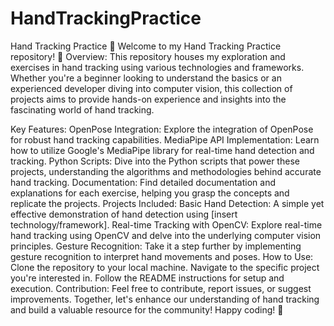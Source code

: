 # HandTrackingPractice
Hand Tracking Practice 👋 Welcome to my Hand Tracking Practice repository! 👋
Overview:
This repository houses my exploration and exercises in hand tracking using various technologies and frameworks. Whether you're a beginner looking to understand the basics or an experienced developer diving into computer vision, this collection of projects aims to provide hands-on experience and insights into the fascinating world of hand tracking.

Key Features:
OpenPose Integration: Explore the integration of OpenPose for robust hand tracking capabilities.
MediaPipe API Implementation: Learn how to utilize Google's MediaPipe library for real-time hand detection and tracking.
Python Scripts: Dive into the Python scripts that power these projects, understanding the algorithms and methodologies behind accurate hand tracking.
Documentation: Find detailed documentation and explanations for each exercise, helping you grasp the concepts and replicate the projects.
Projects Included:
Basic Hand Detection: A simple yet effective demonstration of hand detection using [insert technology/framework].
Real-time Tracking with OpenCV: Explore real-time hand tracking using OpenCV and delve into the underlying computer vision principles.
Gesture Recognition: Take it a step further by implementing gesture recognition to interpret hand movements and poses.
How to Use:
Clone the repository to your local machine.
Navigate to the specific project you're interested in.
Follow the README instructions for setup and execution.
Contribution:
Feel free to contribute, report issues, or suggest improvements. Together, let's enhance our understanding of hand tracking and build a valuable resource for the community!
Happy coding! 🚀
